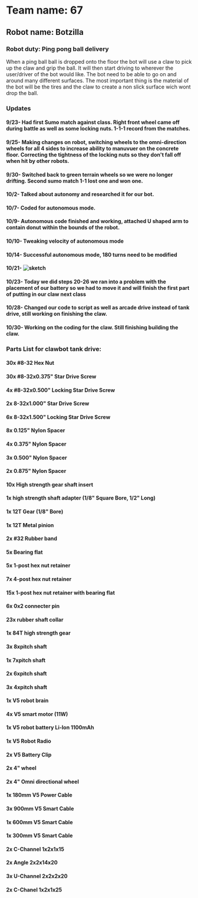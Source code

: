 # Team name: 67

## Robot name: Botzilla
 
### Robot duty: Ping pong ball delivery
When a ping ball ball is dropped onto the floor the bot will use a claw to pick up the claw and grip the ball. It will then start driving to wherever the user/driver of the bot would like. The bot need to be able to go on and around many different surfaces. The most important thing is the material of the bot will be the tires and the claw to create a non slick surface wich wont drop the ball. 

### Updates
#### 9/23- Had first Sumo match against class. Right front wheel came off during battle as well as some locking nuts. 1-1-1 record from the matches.
#### 9/25- Making changes on  robot, switching wheels to the omni-direction wheels for all 4 sides to increase ability to manuvuer on the concrete floor. Correcting the tightness of the locking nuts so they don't fall off when hit by other robots.
#### 9/30- Switched back to green terrain wheels so we were no longer drifting. Second sumo match 1-1 lost one and won one.
#### 10/2- Talked about autonomy and researched it for our bot.
#### 10/7- Coded for autonomous mode.
#### 10/9- Autonomous code finished and working, attached U shaped arm to contain donut within the bounds of the robot.
#### 10/10- Tweaking velocity of autonomous mode 
#### 10/14- Successful autonomous mode, 180 turns need to be modified 
#### 10/21- ![sketch](https://github.com/nikki-santi/robot67/blob/main/images/clawbotsketch.png?raw=true)
#### 10/23- Today we did steps 20-26 we ran into a problem with the placement of our battery so we had to move it and will finish the first part of putting in our claw next class
#### 10/28- Changed our code to script as well as arcade drive instead of tank drive, still working on finishing the claw.
#### 10/30- Working on the coding for the claw. Still finishing building the claw.

### Parts List for clawbot tank drive: 
#### 30x #8-32 Hex Nut
#### 30x #8-32x0.375" Star Drive Screw
#### 4x #8-32x0.500" Locking Star Drive Screw 
#### 2x 8-32x1.000" Star Drive Screw
#### 6x 8-32x1.500" Locking Star Drive Screw 
#### 8x 0.125" Nylon Spacer
#### 4x 0.375" Nylon Spacer 
#### 3x 0.500" Nylon Spacer 
#### 2x 0.875" Nylon Spacer 
#### 10x High strength gear shaft insert
#### 1x high strength shaft adapter (1/8" Square Bore, 1/2" Long) 
#### 1x 12T Gear (1/8" Bore)
#### 1x 12T Metal pinion
#### 2x #32 Rubber band
#### 5x Bearing flat
#### 5x 1-post hex nut retainer 
#### 7x 4-post hex nut retainer
#### 15x 1-post hex nut retainer with bearing flat
#### 6x 0x2 connecter pin
#### 23x rubber shaft collar 
#### 1x 84T high strength gear
#### 3x 8xpitch shaft
#### 1x 7xpitch shaft
#### 2x 6xpitch shaft 
#### 3x 4xpitch shaft 
#### 1x V5 robot brain
#### 4x V5 smart motor (11W) 
#### 1x V5 robot battery Li-lon 1100mAh
#### 1x V5 Robot Radio
#### 2x V5 Battery Clip
#### 2x 4" wheel
#### 2x 4" Omni directional wheel 
#### 1x 180mm V5 Power Cable 
#### 3x 900mm V5 Smart Cable
#### 1x 600mm V5 Smart Cable
#### 1x 300mm V5 Smart Cable
#### 2x C-Channel 1x2x1x15
#### 2x Angle 2x2x14x20
#### 3x U-Channel 2x2x2x20 
#### 2x C-Chanel 1x2x1x25
